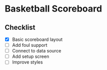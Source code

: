 # Basketball Scoreboard

## Checklist
- [x] Basic scoreboard layout
- [ ] Add foul support
- [ ] Connect to data source
- [ ] Add setup screen
- [ ] Improve styles